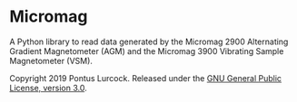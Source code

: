 Micromag
========

A Python library to read data generated by the Micromag 2900 Alternating
Gradient Magnetometer (AGM) and the Micromag 3900 Vibrating Sample
Magnetometer (VSM).

Copyright 2019 Pontus Lurcock. Released under the [GNU General Public License,
version 3.0](https://www.gnu.org/licenses/gpl-3.0.en.html).
